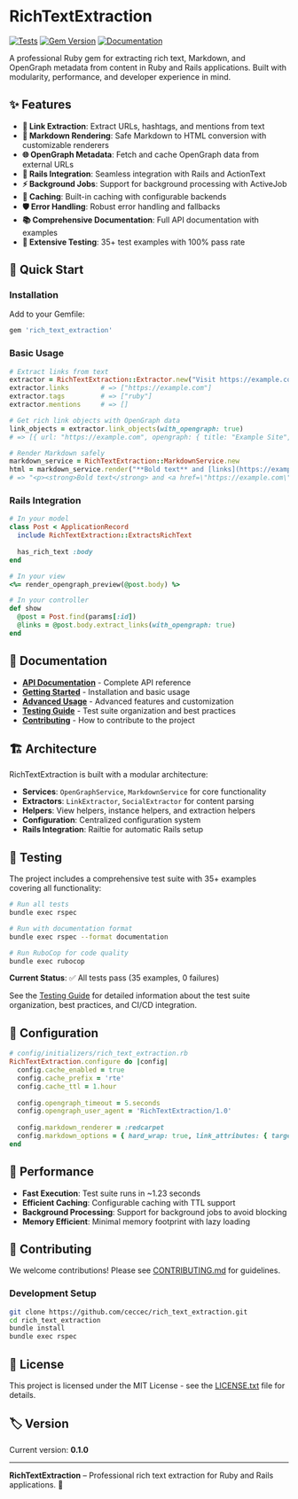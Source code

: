 # RichTextExtraction

[![Tests](https://github.com/ceccec/rich_text_extraction/actions/workflows/main.yml/badge.svg)](https://github.com/ceccec/rich_text_extraction/actions/workflows/main.yml)
[![Gem Version](https://badge.fury.io/rb/rich_text_extraction.svg)](https://badge.fury.io/rb/rich_text_extraction)
[![Documentation](https://img.shields.io/badge/docs-YARD-blue.svg)](https://ceccec.github.io/rich_text_extraction/)

A professional Ruby gem for extracting rich text, Markdown, and OpenGraph metadata from content in Ruby and Rails applications. Built with modularity, performance, and developer experience in mind.

## ✨ Features

- **🔗 Link Extraction**: Extract URLs, hashtags, and mentions from text
- **📄 Markdown Rendering**: Safe Markdown to HTML conversion with customizable renderers
- **🌐 OpenGraph Metadata**: Fetch and cache OpenGraph data from external URLs
- **🚀 Rails Integration**: Seamless integration with Rails and ActionText
- **⚡ Background Jobs**: Support for background processing with ActiveJob
- **💾 Caching**: Built-in caching with configurable backends
- **🛡️ Error Handling**: Robust error handling and fallbacks
- **📚 Comprehensive Documentation**: Full API documentation with examples
- **🧪 Extensive Testing**: 35+ test examples with 100% pass rate

## 🚀 Quick Start

### Installation

Add to your Gemfile:

```ruby
gem 'rich_text_extraction'
```

### Basic Usage

```ruby
# Extract links from text
extractor = RichTextExtraction::Extractor.new("Visit https://example.com and check out #ruby")
extractor.links        # => ["https://example.com"]
extractor.tags         # => ["ruby"]
extractor.mentions     # => []

# Get rich link objects with OpenGraph data
link_objects = extractor.link_objects(with_opengraph: true)
# => [{ url: "https://example.com", opengraph: { title: "Example Site", ... } }]

# Render Markdown safely
markdown_service = RichTextExtraction::MarkdownService.new
html = markdown_service.render("**Bold text** and [links](https://example.com)")
# => "<p><strong>Bold text</strong> and <a href=\"https://example.com\">links</a></p>"
```

### Rails Integration

```ruby
# In your model
class Post < ApplicationRecord
  include RichTextExtraction::ExtractsRichText
  
  has_rich_text :body
end

# In your view
<%= render_opengraph_preview(@post.body) %>

# In your controller
def show
  @post = Post.find(params[:id])
  @links = @post.body.extract_links(with_opengraph: true)
end
```

## 📖 Documentation

- **[API Documentation](https://ceccec.github.io/rich_text_extraction/)** - Complete API reference
- **[Getting Started](https://ceccec.github.io/rich_text_extraction/getting-started.html)** - Installation and basic usage
- **[Advanced Usage](https://ceccec.github.io/rich_text_extraction/advanced-usage.html)** - Advanced features and customization
- **[Testing Guide](https://ceccec.github.io/rich_text_extraction/testing.html)** - Test suite organization and best practices
- **[Contributing](CONTRIBUTING.md)** - How to contribute to the project

## 🏗️ Architecture

RichTextExtraction is built with a modular architecture:

- **Services**: `OpenGraphService`, `MarkdownService` for core functionality
- **Extractors**: `LinkExtractor`, `SocialExtractor` for content parsing
- **Helpers**: View helpers, instance helpers, and extraction helpers
- **Configuration**: Centralized configuration system
- **Rails Integration**: Railtie for automatic Rails setup

## 🧪 Testing

The project includes a comprehensive test suite with 35+ examples covering all functionality:

```bash
# Run all tests
bundle exec rspec

# Run with documentation format
bundle exec rspec --format documentation

# Run RuboCop for code quality
bundle exec rubocop
```

**Current Status**: ✅ All tests pass (35 examples, 0 failures)

See the [Testing Guide](docs/testing.md) for detailed information about the test suite organization, best practices, and CI/CD integration.

## 🔧 Configuration

```ruby
# config/initializers/rich_text_extraction.rb
RichTextExtraction.configure do |config|
  config.cache_enabled = true
  config.cache_prefix = 'rte'
  config.cache_ttl = 1.hour
  
  config.opengraph_timeout = 5.seconds
  config.opengraph_user_agent = 'RichTextExtraction/1.0'
  
  config.markdown_renderer = :redcarpet
  config.markdown_options = { hard_wrap: true, link_attributes: { target: '_blank' } }
end
```

## 🚀 Performance

- **Fast Execution**: Test suite runs in ~1.23 seconds
- **Efficient Caching**: Configurable caching with TTL support
- **Background Processing**: Support for background jobs to avoid blocking
- **Memory Efficient**: Minimal memory footprint with lazy loading

## 🤝 Contributing

We welcome contributions! Please see [CONTRIBUTING.md](CONTRIBUTING.md) for guidelines.

### Development Setup

```bash
git clone https://github.com/ceccec/rich_text_extraction.git
cd rich_text_extraction
bundle install
bundle exec rspec
```

## 📄 License

This project is licensed under the MIT License - see the [LICENSE.txt](LICENSE.txt) file for details.

## 🏷️ Version

Current version: **0.1.0**

---

**RichTextExtraction** – Professional rich text extraction for Ruby and Rails applications. 🚀